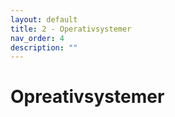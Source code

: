 ```yaml
---
layout: default
title: 2 - Operativsystemer
nav_order: 4
description: ""
---
```

# Opreativsystemer


